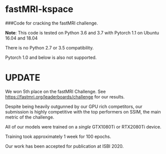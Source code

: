 # fastMRI-kspace
###Code for cracking the fastMRI challenge.



**Note**: This code is tested on Python 3.6 and 3.7 with Pytorch 1.1 on Ubuntu 16.04 and 18.04 
  
There is no Python 2.7 or 3.5 compatibility. 

Pytorch 1.0 and below is also not supported.


# UPDATE #
We won 5th place on the fastMRI Challenge. See https://fastmri.org/leaderboards/challenge for our results.

Despite being heavily outgunned by our GPU rich competitors, 
our submission is highly competitive with the top performers on SSIM, the main metric of the challenge.

All of our models were trained on a *single* GTX1080Ti or RTX2080Ti device.

Training took approximately 1 week for 100 epochs.

Our work has been accepted for publication at ISBI 2020.
